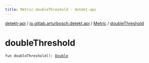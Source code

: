 ```yaml
---
title: Metric.doubleThreshold - detekt-api
---
```


[detekt-api](../../index.html) / [io.gitlab.arturbosch.detekt.api](../index.html) / [Metric](index.html) / [doubleThreshold](./double-threshold.html)

# doubleThreshold

`fun doubleThreshold(): `[`Double`](https://kotlinlang.org/api/latest/jvm/stdlib/kotlin/-double/index.html)